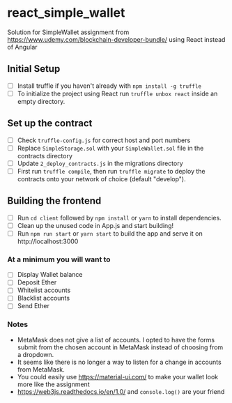 # react_simple_wallet
Solution for SimpleWallet assignment from https://www.udemy.com/blockchain-developer-bundle/ using React instead of Angular

## Initial Setup
- [ ] Install truffle if you haven't already with `npm install -g truffle`
- [ ] To initialize the project using React run `truffle unbox react` inside an empty directory.

## Set up the contract
- [ ] Check `truffle-config.js` for correct host and port numbers
- [ ] Replace `SimpleStorage.sol` with your `SimpleWallet.sol` file in the contracts directory
- [ ] Update `2_deploy_contracts.js` in the migrations directory
- [ ] First run `truffle compile`, then run `truffle migrate` to deploy the contracts onto your network of choice (default "develop").

## Building the frontend
- [ ] Run `cd client` followed by `npm install` or `yarn` to install dependencies.
- [ ] Clean up the unused code in App.js and start building! 
- [ ] Run `npm run start` or `yarn start` to build the app and serve it on http://localhost:3000

### At a minimum you will want to
- [ ] Display Wallet balance
- [ ] Deposit Ether
- [ ] Whitelist accounts
- [ ] Blacklist accounts
- [ ] Send Ether

### Notes
- MetaMask does not give a list of accounts. I opted to have the forms submit from the chosen account in MetaMask instead of choosing from a dropdown. 
- It seems like there is no longer a way to listen for a change in accounts from MetaMask.
- You could easily use https://material-ui.com/ to make your wallet look more like the assignment
- https://web3js.readthedocs.io/en/1.0/ and `console.log()` are your friend
